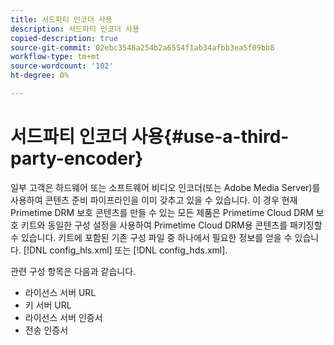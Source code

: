 ```yaml
---
title: 서드파티 인코더 사용
description: 서드파티 인코더 사용
copied-description: true
source-git-commit: 02ebc3548a254b2a6554f1ab34afbb3ea5f09bb8
workflow-type: tm+mt
source-wordcount: '102'
ht-degree: 0%

---
```


# 서드파티 인코더 사용{#use-a-third-party-encoder}

일부 고객은 하드웨어 또는 소프트웨어 비디오 인코더(또는 Adobe Media Server)를 사용하여 콘텐츠 준비 파이프라인을 이미 갖추고 있을 수 있습니다. 이 경우 현재 Primetime DRM 보호 콘텐츠를 만들 수 있는 모든 제품은 Primetime Cloud DRM 보호 키트와 동일한 구성 설정을 사용하여 Primetime Cloud DRM용 콘텐츠를 패키징할 수 있습니다. 키트에 포함된 기존 구성 파일 중 하나에서 필요한 정보를 얻을 수 있습니다. [!DNL config_hls.xml] 또는 [!DNL config_hds.xml].

관련 구성 항목은 다음과 같습니다.

* 라이선스 서버 URL
* 키 서버 URL
* 라이선스 서버 인증서
* 전송 인증서
